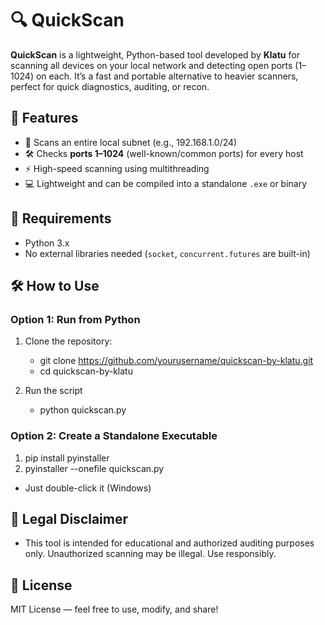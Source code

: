# 🔍 QuickScan

**QuickScan** is a lightweight, Python-based tool developed by **Klatu** for scanning all devices on your local network and detecting open ports (1–1024) on each. It’s a fast and portable alternative to heavier scanners, perfect for quick diagnostics, auditing, or recon.

## 🚀 Features

- 🔎 Scans an entire local subnet (e.g., 192.168.1.0/24)
- 🛠️ Checks **ports 1–1024** (well-known/common ports) for every host
- ⚡ High-speed scanning using multithreading
- 💻 Lightweight and can be compiled into a standalone `.exe` or binary

## 🧰 Requirements

- Python 3.x
- No external libraries needed (`socket`, `concurrent.futures` are built-in)

## 🛠️ How to Use

### Option 1: Run from Python
1. Clone the repository:
   - git clone https://github.com/yourusername/quickscan-by-klatu.git
   - cd quickscan-by-klatu
   
2. Run the script
   - python quickscan.py


### Option 2: Create a Standalone Executable
1. pip install pyinstaller
2. pyinstaller --onefile quickscan.py

- Just double-click it (Windows)


## 🔐 Legal Disclaimer
- This tool is intended for educational and authorized auditing purposes only. Unauthorized scanning may be illegal. Use responsibly.


## 📄 License
MIT License — feel free to use, modify, and share!

